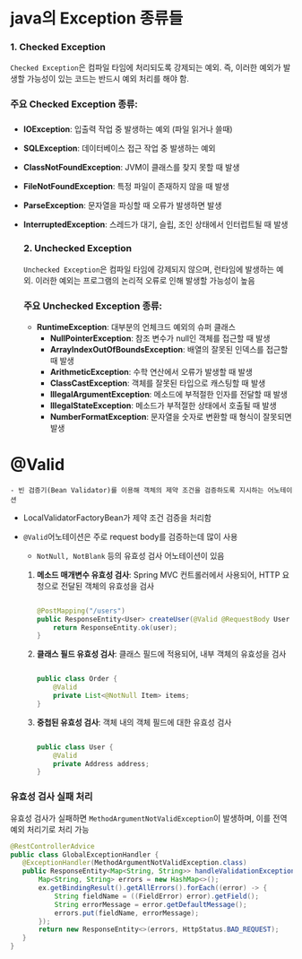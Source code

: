 # java의 Exception 종류들

  ### 1. Checked Exception

  `Checked Exception`은 컴파일 타임에 처리되도록 강제되는 예외. 즉, 이러한 예외가 발생할 가능성이 있는 코드는 반드시 예외 처리를 해야 함.

  ### 주요 Checked Exception 종류:
### 

- **IOException**: 입출력 작업 중 발생하는 예외 (파일 읽거나 쓸때)
- **SQLException**: 데이터베이스 접근 작업 중 발생하는 예외
- **ClassNotFoundException**: JVM이 클래스를 찾지 못할 때 발생
- **FileNotFoundException**: 특정 파일이 존재하지 않을 때 발생
- **ParseException**: 문자열을 파싱할 때 오류가 발생하면 발생
- **InterruptedException**: 스레드가 대기, 슬립, 조인 상태에서 인터럽트될 때 발생

  ### 2. Unchecked Exception

  `Unchecked Exception`은 컴파일 타임에 강제되지 않으며, 런타임에 발생하는 예외. 이러한 예외는 프로그램의 논리적 오류로 인해 발생할 가능성이 높음

  ### 주요 Unchecked Exception 종류:

    - **RuntimeException**: 대부분의 언체크드 예외의 슈퍼 클래스
        - **NullPointerException**: 참조 변수가 null인 객체를 접근할 때 발생
        - **ArrayIndexOutOfBoundsException**: 배열의 잘못된 인덱스를 접근할 때 발생
        - **ArithmeticException**: 수학 연산에서 오류가 발생할 때 발생
        - **ClassCastException**: 객체를 잘못된 타입으로 캐스팅할 때 발생
        - **IllegalArgumentException**: 메소드에 부적절한 인자를 전달할 때 발생
        - **IllegalStateException**: 메소드가 부적절한 상태에서 호출될 때 발생
        - **NumberFormatException**: 문자열을 숫자로 변환할 때 형식이 잘못되면 발생

# @Valid


    - 빈 검증기(Bean Validator)를 이용해 객체의 제약 조건을 검증하도록 지시하는 어노테이션
- LocalValidatorFactoryBean가 제약 조건 검증을 처리함
- `@Valid`어노테이션은 주로 request body를 검증하는데 많이 사용
    - `NotNull, NotBlank` 등의 유효성 검사 어노테이션이 있음
  
    1. **메소드 매개변수 유효성 검사**: Spring MVC 컨트롤러에서 사용되어, HTTP 요청으로 전달된 객체의 유효성을 검사

        ```java
        
        @PostMapping("/users")
        public ResponseEntity<User> createUser(@Valid @RequestBody User user) {
            return ResponseEntity.ok(user);
        }
        
        ```

    2. **클래스 필드 유효성 검사**: 클래스 필드에 적용되어, 내부 객체의 유효성을 검사

        ```java
        
        public class Order {
            @Valid
            private List<@NotNull Item> items;
        }
        
        ```

    3. **중첩된 유효성 검사**: 객체 내의 객체 필드에 대한 유효성 검사

        ```java
        
        public class User {
            @Valid
            private Address address;
        }
        
        ```
### 유효성 검사 실패 처리

유효성 검사가 실패하면 `MethodArgumentNotValidException`이 발생하며, 이를 전역 예외 처리기로 처리 가능
```java
@RestControllerAdvice
public class GlobalExceptionHandler {
   @ExceptionHandler(MethodArgumentNotValidException.class)
   public ResponseEntity<Map<String, String>> handleValidationExceptions(MethodArgumentNotValidException ex) {
       Map<String, String> errors = new HashMap<>();
       ex.getBindingResult().getAllErrors().forEach((error) -> {
           String fieldName = ((FieldError) error).getField();
           String errorMessage = error.getDefaultMessage();
           errors.put(fieldName, errorMessage);
       });
       return new ResponseEntity<>(errors, HttpStatus.BAD_REQUEST);
   }
}
```